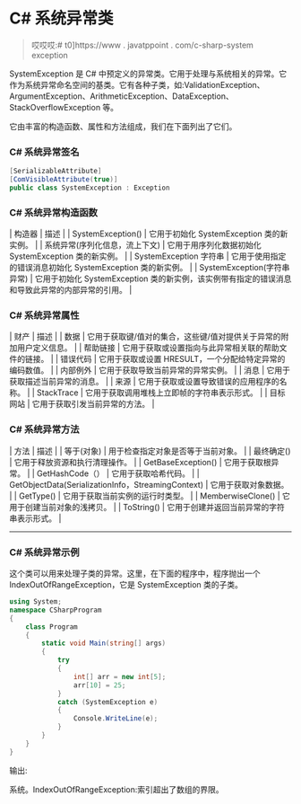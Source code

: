 # C# 系统异常类

> 哎哎哎:# t0]https://www . javatppoint . com/c-sharp-system exception

SystemException 是 C# 中预定义的异常类。它用于处理与系统相关的异常。它作为系统异常命名空间的基类。它有各种子类，如:ValidationException、ArgumentException、ArithmeticException、DataException、StackOverflowException 等。

它由丰富的构造函数、属性和方法组成，我们在下面列出了它们。

### C# 系统异常签名

```cs
[SerializableAttribute]
[ComVisibleAttribute(true)]
public class SystemException : Exception

```

### C# 系统异常构造函数

| 构造器 | 描述 |
| SystemException() | 它用于初始化 SystemException 类的新实例。 |
| 系统异常(序列化信息，流上下文) | 它用于用序列化数据初始化 SystemException 类的新实例。 |
| SystemException 字符串 | 它用于使用指定的错误消息初始化 SystemException 类的新实例。 |
| SystemException(字符串异常) | 它用于初始化 SystemException 类的新实例，该实例带有指定的错误消息和导致此异常的内部异常的引用。 |

### C# 系统异常属性

| 财产 | 描述 |
| 数据 | 它用于获取键/值对的集合，这些键/值对提供关于异常的附加用户定义信息。 |
| 帮助链接 | 它用于获取或设置指向与此异常相关联的帮助文件的链接。 |
| 错误代码 | 它用于获取或设置 HRESULT，一个分配给特定异常的编码数值。 |
| 内部例外 | 它用于获取导致当前异常的异常实例。 |
| 消息 | 它用于获取描述当前异常的消息。 |
| 来源 | 它用于获取或设置导致错误的应用程序的名称。 |
| StackTrace | 它用于获取调用堆栈上立即帧的字符串表示形式。 |
| 目标网站 | 它用于获取引发当前异常的方法。 |

### C# 系统异常方法

| 方法 | 描述 |
| 等于(对象) | 用于检查指定对象是否等于当前对象。 |
| 最终确定() | 它用于释放资源和执行清理操作。 |
| GetBaseException() | 它用于获取根异常。 |
| GetHashCode（） | 它用于获取哈希代码。 |
| GetObjectData(SerializationInfo，StreamingContext) | 它用于获取对象数据。 |
| GetType() | 它用于获取当前实例的运行时类型。 |
| MemberwiseClone() | 它用于创建当前对象的浅拷贝。 |
| ToString() | 它用于创建并返回当前异常的字符串表示形式。 |

* * *

### C# 系统异常示例

这个类可以用来处理子类的异常。这里，在下面的程序中，程序抛出一个 IndexOutOfRangeException，它是 SystemException 类的子类。

```cs
using System;
namespace CSharpProgram
{
    class Program
    {
        static void Main(string[] args)
        {
            try
            {
                int[] arr = new int[5];
                arr[10] = 25;
            }
            catch (SystemException e)
            {
                Console.WriteLine(e);
            }
        }
    }
}

```

输出:

系统。IndexOutOfRangeException:索引超出了数组的界限。